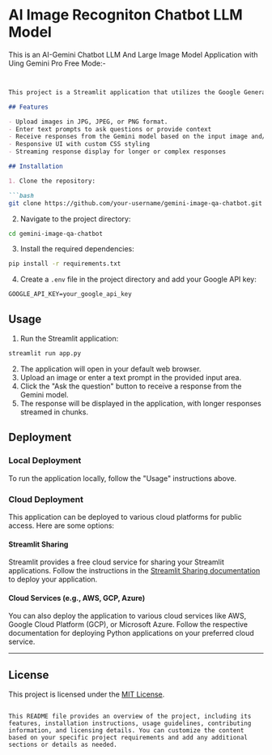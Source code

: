 # AI Image Recogniton Chatbot LLM Model
This is an AI-Gemini Chatbot LLM And Large Image Model Application with  Uing Gemini Pro Free Mode:-

```markdown


This project is a Streamlit application that utilizes the Google Generative AI Gemini model to answer questions based on an input image or text. The application provides a user-friendly interface for uploading images, entering text prompts, and receiving responses from the Gemini model.

## Features

- Upload images in JPG, JPEG, or PNG format.
- Enter text prompts to ask questions or provide context
- Receive responses from the Gemini model based on the input image and/or text
- Responsive UI with custom CSS styling
- Streaming response display for longer or complex responses

## Installation

1. Clone the repository:

```bash
git clone https://github.com/your-username/gemini-image-qa-chatbot.git
```

2. Navigate to the project directory:

```bash
cd gemini-image-qa-chatbot
```

3. Install the required dependencies:

```bash
pip install -r requirements.txt
```

4. Create a `.env` file in the project directory and add your Google API key:

```
GOOGLE_API_KEY=your_google_api_key
```

## Usage

1. Run the Streamlit application:

```bash
streamlit run app.py
```

2. The application will open in your default web browser.
3. Upload an image or enter a text prompt in the provided input area.
4. Click the "Ask the question" button to receive a response from the Gemini model.
5. The response will be displayed in the application, with longer responses streamed in chunks.


## Deployment

### Local Deployment

To run the application locally, follow the "Usage" instructions above.

### Cloud Deployment

This application can be deployed to various cloud platforms for public access. Here are some options:

#### Streamlit Sharing

Streamlit provides a free cloud service for sharing your Streamlit applications. Follow the instructions in the [Streamlit Sharing documentation](https://docs.streamlit.io/en/latest/deploy_streamlit_app.html#deploy-to-streamlit-sharing) to deploy your application.

#### Cloud Services (e.g., AWS, GCP, Azure)

You can also deploy the application to various cloud services like AWS, Google Cloud Platform (GCP), or Microsoft Azure. Follow the respective documentation for deploying Python applications on your preferred cloud service.

---
## License

This project is licensed under the [MIT License](LICENSE).
```

This README file provides an overview of the project, including its features, installation instructions, usage guidelines, contributing information, and licensing details. You can customize the content based on your specific project requirements and add any additional sections or details as needed.
